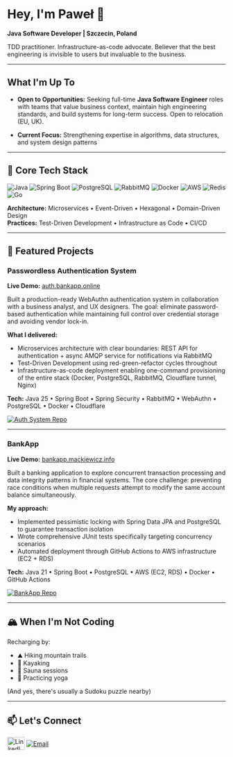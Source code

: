 # Hey, I'm Paweł 👋

**Java Software Developer | Szczecin, Poland**

TDD practitioner. Infrastructure-as-code advocate. Believer that the best engineering is invisible to users but invaluable to the business.

---

## What I'm Up To

- **Open to Opportunities:** Seeking full-time **Java Software Engineer** roles with teams that value business context, maintain high engineering standards, and build systems for long-term success. Open to relocation (EU, UK).
  
- **Current Focus:** Strengthening expertise in algorithms, data structures, and system design patterns
---

## 🧰 Core Tech Stack

<p align="left">
  <img src="https://img.shields.io/badge/Java-25-ED8B00?style=for-the-badge&logo=openjdk&logoColor=white" alt="Java"/>
  <img src="https://img.shields.io/badge/Spring-Boot-6DB33F?style=for-the-badge&logo=spring-boot&logoColor=white" alt="Spring Boot"/>
  <img src="https://img.shields.io/badge/PostgreSQL-4479A1?style=for-the-badge&logo=postgresql&logoColor=white" alt="PostgreSQL"/>
  <img src="https://img.shields.io/badge/RabbitMQ-FF6600?style=for-the-badge&logo=rabbitmq&logoColor=white" alt="RabbitMQ"/>
  <img src="https://img.shields.io/badge/Docker-2496ED?style=for-the-badge&logo=docker&logoColor=white" alt="Docker"/>
  <img src="https://img.shields.io/badge/AWS-232F3E?style=for-the-badge&logo=amazon-aws&logoColor=white" alt="AWS"/>
  <img src="https://img.shields.io/badge/Redis-DC382D?style=for-the-badge&logo=redis&logoColor=white" alt="Redis"/>
  <img src="https://img.shields.io/badge/Go-00ADD8?style=for-the-badge&logo=go&logoColor=white" alt="Go"/>
</p>

**Architecture:** Microservices • Event-Driven • Hexagonal • Domain-Driven Design  
**Practices:** Test-Driven Development • Infrastructure as Code • CI/CD

---

## 💼 Featured Projects

### Passwordless Authentication System
**Live Demo:** [auth.bankapp.online](https://auth.bankapp.online)

Built a production-ready WebAuthn authentication system in collaboration with a business analyst, and UX designers. The goal: eliminate password-based authentication while maintaining full control over credential storage and avoiding vendor lock-in.

**What I delivered:**
- Microservices architecture with clear boundaries: REST API for authentication + async AMQP service for notifications via RabbitMQ
- Test-Driven Development using red-green-refactor cycles throughout
- Infrastructure-as-code deployment enabling one-command provisioning of the entire stack (Docker, PostgreSQL, RabbitMQ, Cloudflare tunnel, Nginx)

**Tech:** Java 25 • Spring Boot • Spring Security • RabbitMQ • WebAuthn • PostgreSQL • Docker • Cloudflare

[![Auth System Repo](https://github-readme-stats.vercel.app/api/pin/?username=BankApp-project&repo=auth&theme=tokyonight&show_owner=true)](https://github.com/BankApp-project/auth)

---

### BankApp
**Live Demo:** [bankapp.mackiewicz.info](https://bankapp.mackiewicz.info)

Built a banking application to explore concurrent transaction processing and data integrity patterns in financial systems. The core challenge: preventing race conditions when multiple requests attempt to modify the same account balance simultaneously.

**My approach:**
- Implemented pessimistic locking with Spring Data JPA and PostgreSQL to guarantee transaction isolation
- Wrote comprehensive JUnit tests specifically targeting concurrency scenarios
- Automated deployment through GitHub Actions to AWS infrastructure (EC2 + RDS)

**Tech:** Java 21 • Spring Boot • PostgreSQL • AWS (EC2, RDS) • Docker • GitHub Actions

[![BankApp Repo](https://github-readme-stats.vercel.app/api/pin/?username=pawel-mackiewicz&repo=bankapp&theme=tokyonight&show_owner=true)](https://github.com/pawel-mackiewicz/bankapp)

---

## 🏔️ When I'm Not Coding

Recharging by:
- ⛰️ Hiking mountain trails
- 🛶 Kayaking  
- 🧖 Sauna sessions
- 🧘 Practicing yoga

(And yes, there's usually a Sudoku puzzle nearby)

---

## 📫 Let's Connect

<p align="left">
  <a href="https://linkedin.mackiewicz.info" target="blank"><img align="center" src="https://raw.githubusercontent.com/rahuldkjain/github-profile-readme-generator/master/src/images/icons/Social/linked-in-alt.svg" alt="LinkedIn" height="30" width="40" /></a>
  <a href="mailto:career@mackiewicz.info" target="blank"><img align="center" src="https://img.shields.io/badge/Contact_Me-333333?style=for-the-badge&logo=minutemailer&logoColor=white" alt="Email" /></a>
</p>
